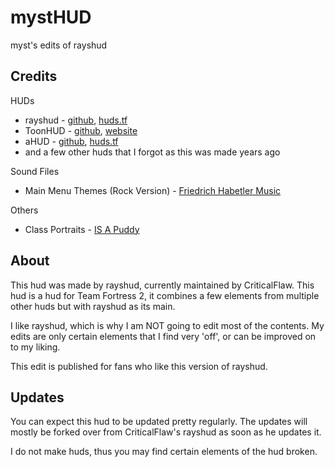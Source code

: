 # mystHUD
myst's edits of rayshud

Credits
--------
HUDs
- rayshud - [github](http://huds.tf/forum/showthread.php?tid=377), [huds.tf](https://github.com/raysfire/rayshud)
- ToonHUD - [github](http://huds.tf/forum/showthread.php?tid=234), [website](http://toonhud.com/)
- aHUD - [github](http://huds.tf/forum/showthread.php?tid=191), [huds.tf](https://github.com/n0kk/ahud)
- and a few other huds that I forgot as this was made years ago

Sound Files
- Main Menu Themes (Rock Version) - [Friedrich Habetler Music
](https://www.youtube.com/channel/UCxNHoPzGagd7YxvWavZj8Ag)

Others
- Class Portraits - [IS A Puddy](https://gamebanana.com/guis/30962)

About
--------
This hud was made by rayshud, currently maintained by CriticalFlaw. This hud is a hud for Team Fortress 2, it combines a few elements from multiple other huds but with rayshud as its main.

I like rayshud, which is why I am NOT going to edit most of the contents. My edits are only certain elements that I find very 'off', or can be improved on to my liking.

This edit is published for fans who like this version of rayshud.

Updates
--------
You can expect this hud to be updated pretty regularly. The updates will mostly be forked over from CriticalFlaw's rayshud as soon as he updates it.

I do not make huds, thus you may find certain elements of the hud broken.
